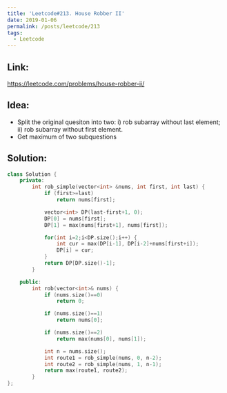 ```yaml
---
title: 'Leetcode#213. House Robber II'
date: 2019-01-06
permalink: /posts/leetcode/213
tags:
  - Leetcode
---
```

## Link: ##
https://leetcode.com/problems/house-robber-ii/

## Idea: ##
- Split the original quesiton into two: i) rob subarray without last element; ii) rob subarray without first element.
- Get maximum of two subquestions

## Solution: ##
```cpp
class Solution {
    private:
        int rob_simple(vector<int> &nums, int first, int last) {
            if (first>=last)
                return nums[first];

            vector<int> DP(last-first+1, 0);
            DP[0] = nums[first];
            DP[1] = max(nums[first+1], nums[first]);

            for(int i=2;i<DP.size();i++) {
                int cur = max(DP[i-1], DP[i-2]+nums[first+i]);
                DP[i] = cur;
            }
            return DP[DP.size()-1];
        }

    public:
        int rob(vector<int>& nums) {
            if (nums.size()==0)
                return 0;

            if (nums.size()==1)
                return nums[0];

            if (nums.size()==2)
                return max(nums[0], nums[1]);

            int n = nums.size();
            int route1 = rob_simple(nums, 0, n-2);
            int route2 = rob_simple(nums, 1, n-1);
            return max(route1, route2);
        }
};
```
